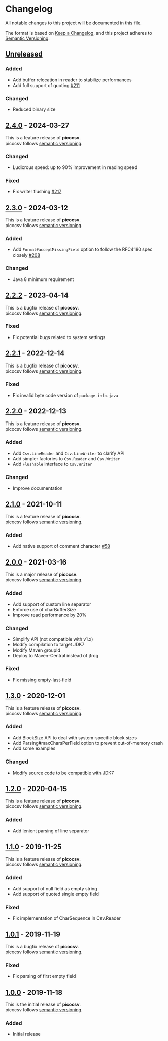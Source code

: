 # Changelog

All notable changes to this project will be documented in this file.

The format is based on [Keep a Changelog](https://keepachangelog.com/en/1.0.0/),
and this project adheres to [Semantic Versioning](https://semver.org/spec/v2.0.0.html).

## [Unreleased]

### Added

- Add buffer relocation in reader to stabilize performances
- Add full support of quoting [#211](https://github.com/nbbrd/picocsv/issues/211)

### Changed

- Reduced binary size

## [2.4.0] - 2024-03-27

This is a feature release of **picocsv**.   
picocsv follows [semantic versioning](https://semver.org/).

### Changed

- Ludicrous speed: up to 90% improvement in reading speed

### Fixed

- Fix writer flushing [#217](https://github.com/nbbrd/picocsv/issues/217)

## [2.3.0] - 2024-03-12

This is a feature release of **picocsv**.   
picocsv follows [semantic versioning](https://semver.org/).

### Added

- Add `Format#acceptMissingField` option to follow the RFC4180 spec closely [#208](https://github.com/nbbrd/picocsv/issues/208)

### Changed

- Java 8 minimum requirement

## [2.2.2] - 2023-04-14

This is a bugfix release of **picocsv**.   
picocsv follows [semantic versioning](https://semver.org/).

### Fixed

- Fix potential bugs related to system settings

## [2.2.1] - 2022-12-14

This is a bugfix release of **picocsv**.   
picocsv follows [semantic versioning](https://semver.org/).

### Fixed

- Fix invalid byte code version of `package-info.java`

## [2.2.0] - 2022-12-13

This is a feature release of **picocsv**.   
picocsv follows [semantic versioning](https://semver.org/).

### Added

- Add `Csv.LineReader` and `Csv.LineWriter` to clarify API
- Add simpler factories to `Csv.Reader` and `Csv.Writer`
- Add `Flushable` interface to `Csv.Writer`

### Changed

- Improve documentation

## [2.1.0] - 2021-10-11

This is a feature release of **picocsv**.   
picocsv follows [semantic versioning](https://semver.org/).

### Added

- Add native support of comment character [#58](https://github.com/nbbrd/picocsv/issues/58)

## [2.0.0] - 2021-03-16

This is a major release of **picocsv**.   
picocsv follows [semantic versioning](https://semver.org/).

### Added

- Add support of custom line separator
- Enforce use of charBufferSize
- Improve read performance by 20%

### Changed

- Simplify API (not compatible with v1.x)
- Modify compilation to target JDK7
- Modify Maven groupId
- Deploy to Maven-Central instead of jfrog

### Fixed

- Fix missing empty-last-field

## [1.3.0] - 2020-12-01

This is a feature release of **picocsv**.   
picocsv follows [semantic versioning](https://semver.org/).

### Added

- Add BlockSize API to deal with system-specific block sizes
- Add Parsing#maxCharsPerField option to prevent out-of-memory crash
- Add some examples

### Changed

- Modify source code to be compatible with JDK7

## [1.2.0] - 2020-04-15

This is a feature release of **picocsv**.   
picocsv follows [semantic versioning](https://semver.org/).

### Added

- Add lenient parsing of line separator

## [1.1.0] - 2019-11-25

This is a feature release of **picocsv**.   
picocsv follows [semantic versioning](https://semver.org/).

### Added

- Add support of null field as empty string
- Add support of quoted single empty field

### Fixed

- Fix implementation of CharSequence in Csv.Reader

## [1.0.1] - 2019-11-19

This is a bugfix release of **picocsv**.   
picocsv follows [semantic versioning](https://semver.org/).

### Fixed

- Fix parsing of first empty field

## [1.0.0] - 2019-11-18

This is the initial release of **picocsv**.   
picocsv follows [semantic versioning](https://semver.org/).

### Added

- Initial release

[Unreleased]: https://github.com/nbbrd/picocsv/compare/v2.4.0...HEAD
[2.4.0]: https://github.com/nbbrd/picocsv/compare/v2.3.0...v2.4.0
[2.3.0]: https://github.com/nbbrd/picocsv/compare/v2.2.2...v2.3.0
[2.2.2]: https://github.com/nbbrd/picocsv/compare/v2.2.1...v2.2.2
[2.2.1]: https://github.com/nbbrd/picocsv/compare/v2.2.0...v2.2.1
[2.2.0]: https://github.com/nbbrd/picocsv/compare/v2.1.0...v2.2.0
[2.1.0]: https://github.com/nbbrd/picocsv/compare/v2.0.0...v2.1.0
[2.0.0]: https://github.com/nbbrd/picocsv/compare/v1.3.0...v2.0.0
[1.3.0]: https://github.com/nbbrd/picocsv/compare/v1.2.0...v1.3.0
[1.2.0]: https://github.com/nbbrd/picocsv/compare/v1.1.0...v1.2.0
[1.1.0]: https://github.com/nbbrd/picocsv/compare/v1.0.1...v1.1.0
[1.0.1]: https://github.com/nbbrd/picocsv/compare/v1.0.0...v1.0.1
[1.0.0]: https://github.com/nbbrd/picocsv/releases/tag/v1.0.0
